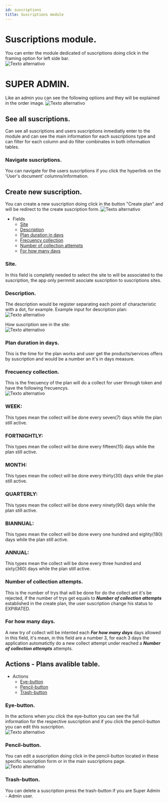 ```yaml
---
id: suscriptions
title: Suscriptions module
---
```


# Suscriptions module.

You can enter the module dedicated of suscriptions doing click in the 
framing option for left side bar.<br/>
![Texto alternativo](/docs_img/suscription_dash.png "User panel")

# SUPER ADMIN.

Like an admin you can see the following options and they will be explained in 
the order image.
![Texto alternativo](/docs_img/suscriptions_panel.png "User panel")

## See all suscriptions.

Can see all suscriptions and users suscriptions inmediatly enter to the module and can see the main information
for each suscriptions type and can filter for each column and do filter combinates in both information tables.

### Navigate suscriptions.

You can navigate for the users suscriptions if you click the hyperlink on the 'User's document' columns/information.

## Create new suscription.

You can create a new suscription doing click in the button "Create plan" and will be 
redirect to the create suscription form.
![Texto alternativo](/docs_img/create_suscription_form.png "User panel")

* Fields
    * [Site](#site)
    * [Description](#description)
    * [Plan duration in days](#plan-duration-in-days)
    * [Frecuency collection](#frecuency-collection)
    * [Number of collection attempts](#number-of-collection-attempts)
    * [For how many days](#for-how-many-days)


### Site.

In this field is completly needed to select the site to will be associated to the suscription, 
the app only permmit asociate suscription to suscriptions sites.

### Description.

The description would be register separating each point of characteristic with a dot, for example.
Example input for description plan:
![Texto alternativo](/docs_img/input_description_sus.png "User panel")

How suscription see in the site:<br/>
![Texto alternativo](/docs_img/example_suscription.png "User panel")


### Plan duration in days.

This is the time for the plan works and user get the products/services offers by suscription and
would be a number an it's in days measure.

### Frecuency collection.

This is the frecuency of the plan will do a collect for user through token and have the following 
frecuencys.<br/>
![Texto alternativo](/docs_img/frecuency_types.png "User panel")<br/>

### WEEK:

This types mean the collect will be done every seven(7) days while the plan still active.

### FORTNIGHTLY:

This types mean the collect will be done every fifteen(15) days while the plan still active.

### MONTH:

This types mean the collect will be done every thirty(30) days while the plan still active.

### QUARTERLY:

This types mean the collect will be done every ninety(90) days while the plan still active.

### BIANNUAL:

This types mean the collect will be done every one hundred and eighty(180) days while the plan still active.

### ANNUAL:

This types mean the collect will be done every three hundred and sixty(360) days while the plan still active.


### Number of collection attempts.

This is the number of trys that will be done for do the collect ant it's be rejected, if the number of trys
get equals to ***Number of collection attempts*** established in the create plan, the user suscription change his 
status to EXPIRATED.

### For how many days.

A new try of collect will be intented each ***For how many days*** days allowed in this field, it's mean, in 
this field are a number 3, for each 3 days the application automatictly do a new collect attempt under reached 
a ***Number of collection attempts*** attempts.


## Actions - Plans avalible table.

* Actions
    * [Eye-button](#eye-button)
    * [Pencil-button](#pencil-button)
    * [Trash-button](#trash-button)


### Eye-button.

In the actions when you click the eye-button you can see the full information 
for the respective suscription and if you click the pencil-button you can edit this suscription.<br/>
![Texto alternativo](/docs_img/see_suscription_form.png "User panel")

### Pencil-button.

You can edit a suscription doing click in the pencil-button located in these specific suscription form or in the 
main suscriptions page.
![Texto alternativo](/docs_img/edit_suscription_form.png "User panel")<br/>

### Trash-button.

You can delete a suscription press the trash-button if you are Super Admin - Admin user.